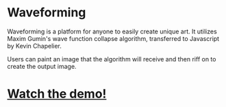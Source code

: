 # Waveforming

Waveforming is a platform for anyone to easily create unique art. It utilizes Maxim Gumin's wave function collapse algorithm, transferred to Javascript by Kevin Chapelier.

Users can paint an image that the algorithm will receive and then riff on to create the output image.

# [Watch the demo!](https://www.youtube.com/watch?v=HfH4BONEcgU)